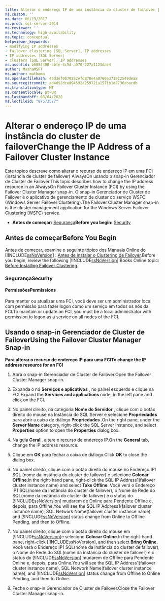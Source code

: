 ```yaml
---
title: Alterar o endereço IP de uma instância do cluster de failover | Microsoft Docs
ms.custom: ''
ms.date: 06/13/2017
ms.prod: sql-server-2014
ms.reviewer: ''
ms.technology: high-availability
ms.topic: conceptual
helpviewer_keywords:
- modifying IP addresses
- failover clustering [SQL Server], IP addresses
- IP addresses [SQL Server]
- clusters [SQL Server], IP addresses
ms.assetid: b685f400-cbfe-4c5d-a070-227a1123dae4
author: MashaMSFT
ms.author: mathoma
ms.openlocfilehash: 45d3ef0b70282efd870e4a076663719c2549deaa
ms.sourcegitcommit: ad4d92dce894592a259721a1571b1d8736abacdb
ms.translationtype: MT
ms.contentlocale: pt-BR
ms.lasthandoff: 08/04/2020
ms.locfileid: "87573577"
---
```

# <a name="change-the-ip-address-of-a-failover-cluster-instance"></a><span data-ttu-id="f320b-102">Alterar o endereço IP de uma instância do cluster de failover</span><span class="sxs-lookup"><span data-stu-id="f320b-102">Change the IP Address of a Failover Cluster Instance</span></span>
  <span data-ttu-id="f320b-103">Este tópico descreve como alterar o recurso de endereço IP em uma FCI (instância de cluster de failover) AlwaysOn usando o snap-in Gerenciador de Cluster de Failover.</span><span class="sxs-lookup"><span data-stu-id="f320b-103">This topic describes how to change the IP address resource in an AlwaysOn Failover Cluster Instance (FCI) by using the Failover Cluster Manager snap-in.</span></span> <span data-ttu-id="f320b-104">O snap-in Gerenciador de Cluster de Failover é o aplicativo de gerenciamento de cluster do serviço WSFC (Windows Server Failover Clustering).</span><span class="sxs-lookup"><span data-stu-id="f320b-104">The Failover Cluster Manager snap-in is the cluster management application for the Windows Server Failover Clustering (WSFC) service.</span></span>  
  
-   <span data-ttu-id="f320b-105">**Antes de começar:**  [Segurança](#Security)</span><span class="sxs-lookup"><span data-stu-id="f320b-105">**Before you begin:**  [Security](#Security)</span></span>  
  
##  <a name="before-you-begin"></a><a name="BeforeYouBegin"></a> <span data-ttu-id="f320b-106">Antes de começar</span><span class="sxs-lookup"><span data-stu-id="f320b-106">Before You Begin</span></span>  
 <span data-ttu-id="f320b-107">Antes de começar, examine o seguinte tópico dos Manuais Online do [!INCLUDE[ssNoVersion](../../../includes/ssnoversion-md.md)] : [Antes de instalar o Clustering de Failover](../install/before-installing-failover-clustering.md).</span><span class="sxs-lookup"><span data-stu-id="f320b-107">Before you begin, review the following [!INCLUDE[ssNoVersion](../../../includes/ssnoversion-md.md)] Books Online topic: [Before Installing Failover Clustering](../install/before-installing-failover-clustering.md).</span></span>  
  
###  <a name="security"></a><a name="Security"></a> <span data-ttu-id="f320b-108">Segurança</span><span class="sxs-lookup"><span data-stu-id="f320b-108">Security</span></span>  
  
####  <a name="permissions"></a><a name="Permissions"></a> <span data-ttu-id="f320b-109">Permissões</span><span class="sxs-lookup"><span data-stu-id="f320b-109">Permissions</span></span>  
 <span data-ttu-id="f320b-110">Para manter ou atualizar uma FCI, você deve ser um administrador local com permissão para fazer logon como um serviço em todos os nós da FCI.</span><span class="sxs-lookup"><span data-stu-id="f320b-110">To maintain or update an FCI, you must be a local administrator with permission to logon as a service on all nodes of the FCI.</span></span>  
  
##  <a name="using-the-failover-cluster-manager-snap-in"></a><a name="WSFC"></a> <span data-ttu-id="f320b-111">Usando o snap-in Gerenciador de Cluster de Failover</span><span class="sxs-lookup"><span data-stu-id="f320b-111">Using the Failover Cluster Manager Snap-in</span></span>  
 <span data-ttu-id="f320b-112">**Para alterar o recurso de endereço IP para uma FCI**</span><span class="sxs-lookup"><span data-stu-id="f320b-112">**To change the IP address resource for an FCI**</span></span>  
  
1.  <span data-ttu-id="f320b-113">Abra o snap-in Gerenciador de Cluster de Failover.</span><span class="sxs-lookup"><span data-stu-id="f320b-113">Open the Failover Cluster Manager snap-in.</span></span>  
  
2.  <span data-ttu-id="f320b-114">Expanda o nó **Serviços e aplicativos** , no painel esquerdo e clique na FCI.</span><span class="sxs-lookup"><span data-stu-id="f320b-114">Expand the **Services and applications** node, in the left pane and click on the FCI.</span></span>  
  
3.  <span data-ttu-id="f320b-115">No painel direito, na categoria **Nome do Servidor** , clique com o botão direito do mouse na Instância do SQL Server e selecione **Propriedades** para abrir a caixa de diálogo **Propriedades** .</span><span class="sxs-lookup"><span data-stu-id="f320b-115">On the right pane, under the **Server Name** category, right-click the SQL Server Instance, and select **Properties** option to open the **Properties** dialog box.</span></span>  
  
4.  <span data-ttu-id="f320b-116">Na guia **Geral** , altere o recurso de endereço IP.</span><span class="sxs-lookup"><span data-stu-id="f320b-116">On the **General** tab, change the IP address resource.</span></span>  
  
5.  <span data-ttu-id="f320b-117">Clique em **OK** para fechar a caixa de diálogo.</span><span class="sxs-lookup"><span data-stu-id="f320b-117">Click **OK** to close the dialog box.</span></span>  
  
6.  <span data-ttu-id="f320b-118">No painel direito, clique com o botão direito do mouse no Endereço IP1 SQL (nome da instância do cluster de failover) e selecione **Colocar Offline**.</span><span class="sxs-lookup"><span data-stu-id="f320b-118">In the right-hand pane, right-click the SQL IP Address1(failover cluster instance name) and select **Take Offline**.</span></span> <span data-ttu-id="f320b-119">Você verá o Endereço IP1 SQL(nome da instância do cluster de failover), o Nome de Rede do SQL(nome da instância do cluster de failover) e o status do [!INCLUDE[ssNoVersion](../../../includes/ssnoversion-md.md)] mudarem de Online para Pendente Offline e, depois, para Offline.</span><span class="sxs-lookup"><span data-stu-id="f320b-119">You will see the SQL IP Address1(failover cluster instance name), SQL Network Name(failover cluster instance name), and [!INCLUDE[ssNoVersion](../../../includes/ssnoversion-md.md)] status change from Online to Offline Pending, and then to Offline.</span></span>  
  
7.  <span data-ttu-id="f320b-120">No painel direito, clique com o botão direito do mouse em [!INCLUDE[ssNoVersion](../../../includes/ssnoversion-md.md)]e selecione **Colocar Online**.</span><span class="sxs-lookup"><span data-stu-id="f320b-120">In the right-hand pane, right-click [!INCLUDE[ssNoVersion](../../../includes/ssnoversion-md.md)], and then select **Bring Online**.</span></span> <span data-ttu-id="f320b-121">Você verá o Endereço IP1 SQL(nome da instância do cluster de failover), o Nome de Rede do SQL(nome da instância do cluster de failover) e o status do [!INCLUDE[ssNoVersion](../../../includes/ssnoversion-md.md)] mudarem de Offline para Pendente Online e, depois, para Online.</span><span class="sxs-lookup"><span data-stu-id="f320b-121">You will see the SQL IP Address1(failover cluster instance name), SQL Network Name(failover cluster instance name), and [!INCLUDE[ssNoVersion](../../../includes/ssnoversion-md.md)] status change from Offline to Online Pending, and then to Online.</span></span>  
  
8.  <span data-ttu-id="f320b-122">Feche o snap-in Gerenciador de Cluster de Failover.</span><span class="sxs-lookup"><span data-stu-id="f320b-122">Close the Failover Cluster Manager snap-in.</span></span>  
  
  
